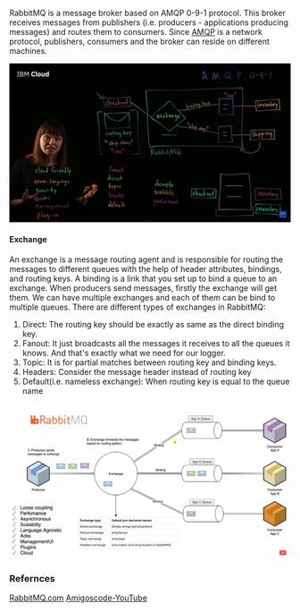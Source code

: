 RabbitMQ is a message broker based on AMQP 0-9-1 protocol. This broker receives messages from publishers (i.e. producers - applications producing messages) and routes them to consumers. Since [AMQP]([[AMQP]]) is a network protocol, publishers, consumers and the broker can reside on different machines.

![RabbitMQ](RabbitMQ.png)

#### Exchange
An exchange is a message routing agent and is responsible for routing the messages to different queues with the help of header attributes, bindings, and routing keys. A binding is a link that you set up to bind a queue to an exchange.
When producers send messages, firstly the exchange will get them. We can have multiple exchanges and each of them can be bind to multiple queues.
There are different types of exchanges in RabbitMQ:
1. Direct: The routing key should be exactly as same as the direct binding key.
2. Fanout: It just broadcasts all the messages it receives to all the queues it knows. And that's exactly what we need for our logger.
3. Topic: It is for partial matches between routing key and binding keys.
4. Headers: Consider the message header instead of routing key 
5. Default(i.e. nameless exchange): When routing key is equal to the queue name

![rabbitmq-structure](rabbitmq-structure.png)


### Refernces
[RabbitMQ.com](https://www.rabbitmq.com/tutorials/tutorial-one-go.html)
[Amigoscode-YouTube](https://www.youtube.com/watch?v=nFxjaVmFj5E&t=1500s)
